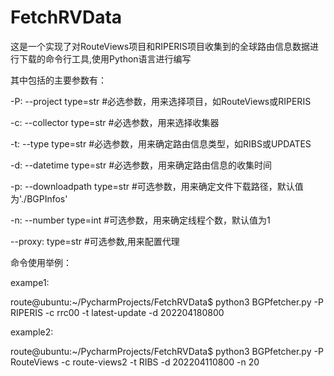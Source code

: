 # FetchRVData

  这是一个实现了对RouteViews项目和RIPERIS项目收集到的全球路由信息数据进行下载的命令行工具,使用Python语言进行编写
  
  其中包括的主要参数有：
  
  -P: --project             type=str      #必选参数，用来选择项目，如RouteViews或RIPERIS
  
  -c: --collector           type=str      #必选参数，用来选择收集器
  
  -t: --type                type=str      #必选参数，用来确定路由信息类型，如RIBS或UPDATES
  
  -d: --datetime            type=str      #必选参数，用来确定路由信息的收集时间
  
  -p: --downloadpath        type=str      #可选参数，用来确定文件下载路径，默认值为'./BGPInfos'
  
  -n: --number              type=int      #可选参数，用来确定线程个数，默认值为1
  
  --proxy:                  type=str      #可选参数,用来配置代理
  
  命令使用举例：
  
  exampe1:
  
  route@ubuntu:~/PycharmProjects/FetchRVData$ python3 BGPfetcher.py -P RIPERIS -c rrc00 -t latest-update -d 202204180800 
  
  example2:
  
  route@ubuntu:~/PycharmProjects/FetchRVData$ python3 BGPfetcher.py -P RouteViews -c route-views2 -t RIBS -d 202204110800 -n 20 

